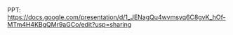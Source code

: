 PPT: https://docs.google.com/presentation/d/1_JENagQu4wvmsyq6C8gvK_hOf-MTm4H4KBgQMr9aGCo/edit?usp=sharing
